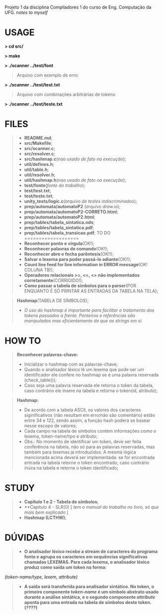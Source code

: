 Projeto 1 da disciplina Compiladores 1 do curso de Eng. Computação da UFG.
_notes to myself_

USAGE
=================
**> cd src/**

**> make**

**> ./scanner ../test/font**
> Arquivo com exemplo de erro:

**> ./scanner ../test/test.txt**
> Arquivo com combinações arbitrárias de tokens:

**> ./scanner ../test/teste.txt**

FILES
==================
> - **README.md**;
> - **src/Makefile**;
> - **src/scanner.c**;
> - **src/resolver.c**;
> - **src/hashmap.c**(_nao usado de fato na execução_);
> - **util/defines.h**;
> - **util/table.h**;
> - **util/resolver.h**;
> - **util/hashmap.h**(_nao usado de fato na execução_);
> - **test/fonte**(_fonte do trabalho_);
> - **test/test.txt**;
> - **test/teste.txt**;
> - **unity_tests/logic.c**(_arquivo de testes indiscriminados_);
> - **prep/automata/automatoP2** (_arquivo draw.io_);
> - **prep/automata/automatoP2-CORRETO.html**;
> - **prep/automata/automatoP2.html**;
> - **prep/tables/tabela_sintatica.ods**;
> - **prep/tables/tabela_sintatica.pdf**;
> - **prep/tables/tabela_transicao.pdf**;
TO DO
===================
> - **Reconhecer ponto e vírgula**(OK!);
> - **Reconhecer palavras de comando**(OK!);
> - **Reconhecer abre e fecha parêntesis**(OK!!);
> - **Salvar o lexema para poder passá-lo adiante**(OK!!);
> - **Count line feed for line information in ERROR message**(OK! COLUNA TB!);
> - **Operadores relacionais >=, <=, <> não implementados corretamente**(CORRIGIDO!);
> - **Como passar a tabela de símbolos para o parser**(POR ENQUANTO É SÓ PRINTAR AS ENTRADAS DA TABELA NA TELA);

> **Hashmap**(TABELA DE SÍMBOLOS);
> - _O uso do hashmap é importante para facilitar o tratamento dos tokens passados a frente. Ponteiros e referências são manipulados mas eficientemente do que as strings em si._

HOW TO
===================
> **Reconhecer palavras-chave:**
> - Inicializar o hashmap com as palavras-chave;
> - Quando o analisador léxico lê um lexema que pode ser um identificador ele confere no hashmap se é uma palavra reservada (check_table());
> - Caso seja uma palavra reservada ele retorna o token da tabela, caso contrário ele insere na tabela e retorna o token(id, atributo); 

> **Hashmap:**
> - De acordo com a tabela ASCII, os valores dos caracteres siginificativos (não resultam em erro/não são comentário) estão entre 34 e 122, sendo assim, a função hash poderá se basear nesse escopo de valores;
> - Cada campo na tabela de símbolos contém informações como o lexema, token-name/tipo e atributo;
> - Obs.: No momento de identificar um token, deve ser feita conferência na tabela, não só para as palavras reservadas, mas também para lexemas já introduzidos. A mesma lógica mencionada acima deverá ser implementada: se for encontrada entrada na tabela retorne o token encontrado, caso contrário insira na tabela e retorne o token identificado;

STUDY
===================

> - **Capítulo 1 e 2 - Tabela de símbolos**;
> - **Capítulo 4 - SLR(0) [ _tem o manual do trabalho no livro, só que mais bem explicado_ ] 
> - **Hashmap (LCTHW)**;

DÚVIDAS
===================

> - **O analisador léxico recebe a stream de caracteres do programa fonte e agrupa os caracteres em sequências significativas chamadas LEXEMAS.
Para cada lexema, o analisador léxico produz como saída um token na forma:**

_(token-name/type, lexem, attribute)_

> - **A saída será transferida para analisador sintático. No token, o primeiro componente _token-name_ é um símbolo abstrato usado durante a análise sintática, e o segundo componente _attribute_ aponta para uma entrada na tabela de símbolos deste token.(????)**
